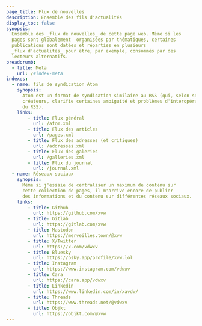 ```yaml
---
page_title: Flux de nouvelles
description: Ensemble des fils d'actualités
display_toc: false
synopsis: 
  Ensemble des _flux de nouvelles_ de cette page web. Même si les 
  pages sont globalement  organisées par thématiques, certaines 
  publications sont datées et réparties en plusieurs
  _flux d'actualités_ pour être, par exemple, consommés par des 
  lecteurs alternatifs.
breadcrumb:
  - title: Meta
    url: /#index-meta
indexes:
  - name: fils de syndication Atom
    synopsis:
      Atom est un format de syndication similaire au RSS (qui, selon ses 
      créateurs, clarifie certaines ambiguïté et problèmes d'interopérabilité 
      du RSS).
    links:
        - title: Flux général
          url: /atom.xml
        - title: Flux des articles
          url: /pages.xml
        - title: Flux des adresses (et critiques)
          url: /addresses.xml
        - title: Flux des galeries
          url: /galleries.xml
        - title: Flux du journal
          url: /journal.xml
  - name: Réseaux sociaux
    synopsis:
      Même si j'essaie de centraliser un maximum de contenu sur 
      cette collection de pages, il m'arrive encore de publier 
      des informations et du contenu sur différentes réseaux sociaux.
    links:
        - title: Github
          url: https://github.com/xvw
        - title: Gitlab
          url: https://gitlab.com/xvw
        - title: Mastodon
          url: https://merveilles.town/@xvw
        - title: X/Twitter
          url: https://x.com/vdwxv
        - title: Bluesky
          url: https://bsky.app/profile/xvw.lol
        - title: Instagram
          url: https://www.instagram.com/vdwxv
        - title: Cara
          url: https://cara.app/vdwxv
        - title: Linkedin
          url: https://www.linkedin.com/in/xavdw/
        - title: Threads
          url: https://www.threads.net/@vdwxv
        - title: Objkt
          url: https://objkt.com/@xvw
---
```


